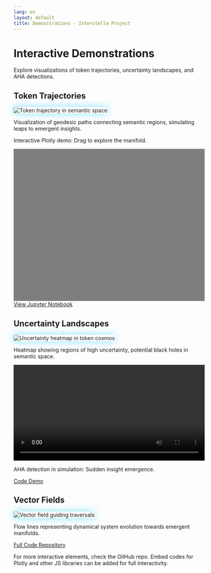 ```yaml
---
lang: en
layout: default
title: Demonstrations - Interstella Project
---
```


<div class="container">
  <h1 class="text-center mb-5">Interactive Demonstrations</h1>
  <p class="lead text-center mb-5">Explore visualizations of token trajectories, uncertainty landscapes, and AHA detections.</p>

  <section class="mb-5">
    <h2>Token Trajectories</h2>
    <div class="row">
      <div class="col-md-6">
        <img src="/assets/images/trajectory-visual.jpg" alt="Token trajectory in semantic space" class="img-fluid rounded mb-3" style="box-shadow: 0 0 20px rgba(0,212,255,0.5);" />
        <p>Visualization of geodesic paths connecting semantic regions, simulating leaps to emergent insights.</p>
      </div>
      <div class="col-md-6">
        <p>Interactive Plotly demo: Drag to explore the manifold.</p>
        <div id="trajectory-plot" style="height: 400px; background: rgba(0,0,0,0.5);"></div>
        <a href="https://github.com/username/TC_AEOT_Integrated/blob/main/trajectory_demo.ipynb" class="btn btn-primary mt-2">View Jupyter Notebook</a>
      </div>
    </div>
  </section>

  <section class="mb-5">
    <h2>Uncertainty Landscapes</h2>
    <div class="row">
      <div class="col-md-6">
        <img src="/assets/images/uncertainty-heatmap.jpg" alt="Uncertainty heatmap in token cosmos" class="img-fluid rounded mb-3" style="box-shadow: 0 0 20px rgba(0,212,255,0.5);" />
        <p>Heatmap showing regions of high uncertainty, potential black holes in semantic space.</p>
      </div>
      <div class="col-md-6">
        <video width="100%" controls>
          <source src="/assets/videos/aha-moment.gif" type="video/mp4" />
          Your browser does not support the video tag.
        </video>
        <p>AHA detection in simulation: Sudden insight emergence.</p>
        <a href="https://github.com/username/TC_AEOT_Integrated/blob/main/uncertainty_analysis.ipynb" class="btn btn-primary mt-2">Code Demo</a>
      </div>
    </div>
  </section>

  <section class="mb-5">
    <h2>Vector Fields</h2>
    <div class="row">
      <div class="col-md-12">
        <img src="/assets/images/vector-field.jpg" alt="Vector field guiding traversals" class="img-fluid rounded mx-auto d-block mb-3" style="max-width: 800px; box-shadow: 0 0 20px rgba(0,212,255,0.5);" />
        <p>Flow lines representing dynamical system evolution towards emergent manifolds.</p>
        <a href="https://github.com/username/TC_AEOT_Integrated" class="btn btn-primary">Full Code Repository</a>
      </div>
    </div>
  </section>

  <p class="text-center">For more interactive elements, check the GitHub repo. Embed codes for Plotly and other JS libraries can be added for full interactivity.</p>
</div>

<script src="https://cdn.plot.ly/plotly-latest.min.js"></script>

<script>
// Placeholder for Plotly plot
var data = [{ z: [[1, 20, 30], [20, 1, 60], [30, 60, 1]], type: 'surface' }];
Plotly.newPlot('trajectory-plot', data);
</script>
